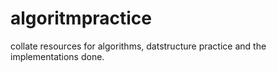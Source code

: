 # algoritmpractice
collate resources for algorithms, datstructure practice and the implementations done.
